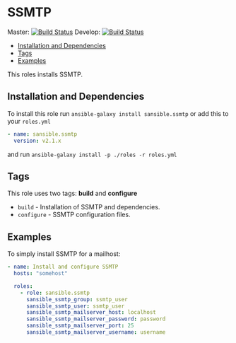 # SSMTP

Master: [![Build Status](https://travis-ci.org/sansible/ssmtp.svg?branch=master)](https://travis-ci.org/sansible/ssmtp)
Develop: [![Build Status](https://travis-ci.org/sansible/ssmtp.svg?branch=develop)](https://travis-ci.org/sansible/ssmtp)

- [Installation and Dependencies](#installation-and-dependencies)
- [Tags](#tags)
- [Examples](#examples)

This roles installs SSMTP.

## Installation and Dependencies

To install this role run `ansible-galaxy install sansible.ssmtp`
or add this to your `roles.yml`

```YAML
- name: sansible.ssmtp
  version: v2.1.x
```

and run `ansible-galaxy install -p ./roles -r roles.yml`

## Tags

This role uses two tags: **build** and **configure**

- `build` - Installation of SSMTP and dependencies.
- `configure` - SSMTP configuration files.

## Examples

To simply install SSMTP for a mailhost:

```YAML
- name: Install and configure SSMTP
  hosts: "somehost"

  roles:
    - role: sansible.ssmtp
      sansible_ssmtp_group: ssmtp_user
      sansible_ssmtp_user: ssmtp_user
      sansible_ssmtp_mailserver_host: localhost
      sansible_ssmtp_mailserver_password: password
      sansible_ssmtp_mailserver_port: 25
      sansible_ssmtp_mailserver_username: username
```

